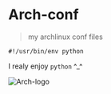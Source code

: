 Arch-conf
=========

> my archlinux conf files

    #!/usr/bin/env python

I realy enjoy `python` ^_^

![Arch-logo](http://github.com/Mo0OFier/Arch-conf/blob/master/allogo.jpg)
